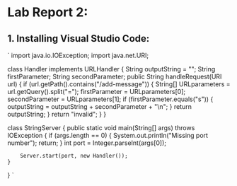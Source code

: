 # Lab Report 2: 

## 1. **Installing Visual Studio Code**: ##

`
import java.io.IOException;
import java.net.URI;

class Handler implements URLHandler {
    String outputString = "";
    String firstParameter;
    String secondParameter;
    public String handleRequest(URI url) {
        if (url.getPath().contains("/add-message")) {
            String[] URLparameters = url.getQuery().split("=");
            firstParameter = URLparameters[0];
            secondParameter = URLparameters[1];
            if (firstParameter.equals("s")) {
                outputString = outputString + secondParameter + "\n";
            }
            return outputString;
        }
        return "invalid";
    }
}


class StringServer {
    public static void main(String[] args) throws IOException {
        if (args.length == 0) {
            System.out.println("Missing port number");
            return;
        }
        int port = Integer.parseInt(args[0]);

        Server.start(port, new Handler());
    }
}
`
